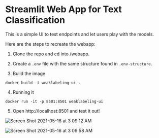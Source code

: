 # Streamlit Web App for Text Classification

This is a simple UI to test endpoints and let users play with the models.

Here are the steps to recreate the webapp:

1. Clone the repo and cd into /webapp.

2. Create a `.env` file with the same structure found in `.env-structure`.

3. Build the image
```
docker build -t weaklabeling-ui .
```

4. Running it
```
docker run -it -p 8501:8501 weaklabeling-ui
```  

5. Open http://localhost:8501 and test it out!

![Screen Shot 2021-05-16 at 3 09 12 AM](https://user-images.githubusercontent.com/19174440/118387287-18f09600-b5f4-11eb-891c-28e0915218b4.png)

![Screen Shot 2021-05-16 at 3 09 58 AM](https://user-images.githubusercontent.com/19174440/118387310-332a7400-b5f4-11eb-93bd-bc7744e621b1.png)
